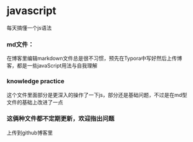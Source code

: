 # javascript
每天搞懂一个js语法
### md文件：
在博客里编辑markdown文件总是很不习惯，预先在Typora中写好然后上传博客，都是一些javaScript用法与自我理解
### knowledge practice
这个文件里面部分是更深入的操作了一下js，部分还是基础问题，不过是在md型文件的基础上改进了一点
### 这俩种文件都不定期更新，欢迎指出问题
上传到github博客里
